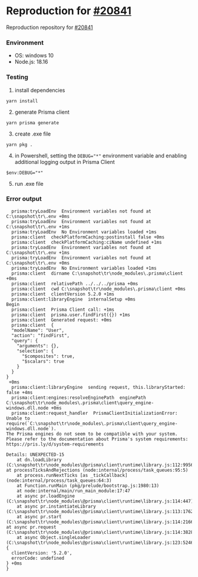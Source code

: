 # Reproduction for [#20841](https://github.com/prisma/prisma/issues/20841)
Reproduction repository for [#20841](https://github.com/prisma/prisma/issues/20841)

### Environment 
- OS: windows 10
- Node.js: 18.16

### Testing
1. install dependencies
```
yarn install
```
2. generate Prisma client
```
yarn prisma generate
```
3. create .exe file
```
yarn pkg .
```
4. in Powershell, setting the `DEBUG="*"` environment variable and enabling additional logging output in Prisma Client
```
$env:DEBUG="*"
```
5. run .exe file

### Error output
```
  prisma:tryLoadEnv  Environment variables not found at C:\snapshot\tr\.env +0ms
  prisma:tryLoadEnv  Environment variables not found at C:\snapshot\tr\.env +1ms
  prisma:tryLoadEnv  No Environment variables loaded +1ms
  prisma:client  checkPlatformCaching:postinstall false +0ms
  prisma:client  checkPlatformCaching:ciName undefined +1ms
  prisma:tryLoadEnv  Environment variables not found at C:\snapshot\tr\.env +1ms
  prisma:tryLoadEnv  Environment variables not found at C:\snapshot\tr\.env +0ms
  prisma:tryLoadEnv  No Environment variables loaded +1ms
  prisma:client  dirname C:\snapshot\tr\node_modules\.prisma\client +0ms
  prisma:client  relativePath ../../../prisma +0ms
  prisma:client  cwd C:\snapshot\tr\node_modules\.prisma\client +0ms
  prisma:client  clientVersion 5.2.0 +1ms
  prisma:client:libraryEngine  internalSetup +0ms
Begin
  prisma:client  Prisma Client call: +1ms
  prisma:client  prisma.user.findFirst({}) +1ms
  prisma:client  Generated request: +0ms
  prisma:client  {
  "modelName": "User",
  "action": "findFirst",
  "query": {
    "arguments": {},
    "selection": {
      "$composites": true,
      "$scalars": true
    }
  }
}
 +0ms
  prisma:client:libraryEngine  sending request, this.libraryStarted: false +4ms
  prisma:client:engines:resolveEnginePath  enginePath C:\snapshot\tr\node_modules\.prisma\client\query_engine-windows.dll.node +0ms
  prisma:client:request_handler  PrismaClientInitializationError: Unable to require(`C:\snapshot\tr\node_modules\.prisma\client\query_engine-windows.dll.node`).
The Prisma engines do not seem to be compatible with your system. Please refer to the documentation about Prisma's system requirements: https://pris.ly/d/system-requirements

Details: UNEXPECTED-15
    at dn.loadLibrary (C:\snapshot\tr\node_modules\@prisma\client\runtime\library.js:112:9956)    at processTicksAndRejections (node:internal/process/task_queues:95:5)
    at process.runNextTicks [as _tickCallback] (node:internal/process/task_queues:64:3)       
    at Function.runMain (pkg/prelude/bootstrap.js:1980:13)
    at node:internal/main/run_main_module:17:47
    at async pr.loadEngine (C:\snapshot\tr\node_modules\@prisma\client\runtime\library.js:114:447)
    at async pr.instantiateLibrary (C:\snapshot\tr\node_modules\@prisma\client\runtime\library.js:113:1762)
    at async pr.start (C:\snapshot\tr\node_modules\@prisma\client\runtime\library.js:114:2166)    at async pr.request (C:\snapshot\tr\node_modules\@prisma\client\runtime\library.js:114:3828)
    at async Object.singleLoader (C:\snapshot\tr\node_modules\@prisma\client\runtime\library.js:123:5246) {
  clientVersion: '5.2.0',
  errorCode: undefined
} +0ms
}
```
